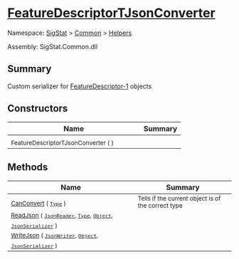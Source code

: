 # [FeatureDescriptorTJsonConverter](./FeatureDescriptorTJsonConverter.md)

Namespace: [SigStat]() > [Common](./../README.md) > [Helpers](./README.md)

Assembly: SigStat.Common.dll

## Summary
Custom serializer for [FeatureDescriptor-1](https://github.com/hargitomi97/sigstat/blob/master/docs/md/SigStat/Common/FeatureDescriptor-1.md) objects

## Constructors

| Name | Summary | 
| --- | --- | 
| <sub>FeatureDescriptorTJsonConverter (  )</sub><em>&nbsp;&nbsp;&nbsp;&nbsp;&nbsp;&nbsp;&nbsp;&nbsp;&nbsp;&nbsp;&nbsp;&nbsp;</em>| <sub></sub>| <br>


## Methods

| Name | Summary | 
| --- | --- | 
| <sub>[CanConvert](./Methods/FeatureDescriptorTJsonConverter-100664066.md) ( [`Type`](https://docs.microsoft.com/en-us/dotnet/api/System.Type) )</sub><em>&nbsp;&nbsp;&nbsp;&nbsp;&nbsp;&nbsp;&nbsp;&nbsp;&nbsp;&nbsp;&nbsp;&nbsp;</em>| <sub>Tells if the current object is of the correct type</sub>| <br>
| <sub>[ReadJson](./Methods/FeatureDescriptorTJsonConverter-100664067.md) ( [`JsonReader`](./FeatureDescriptorTJsonConverter.md), [`Type`](https://docs.microsoft.com/en-us/dotnet/api/System.Type), [`Object`](https://docs.microsoft.com/en-us/dotnet/api/System.Object), [`JsonSerializer`](./FeatureDescriptorTJsonConverter.md) )</sub><em>&nbsp;&nbsp;&nbsp;&nbsp;&nbsp;&nbsp;&nbsp;&nbsp;&nbsp;&nbsp;&nbsp;&nbsp;</em>| <sub></sub>| <br>
| <sub>[WriteJson](./Methods/FeatureDescriptorTJsonConverter-100664068.md) ( [`JsonWriter`](./FeatureDescriptorTJsonConverter.md), [`Object`](https://docs.microsoft.com/en-us/dotnet/api/System.Object), [`JsonSerializer`](./FeatureDescriptorTJsonConverter.md) )</sub><em>&nbsp;&nbsp;&nbsp;&nbsp;&nbsp;&nbsp;&nbsp;&nbsp;&nbsp;&nbsp;&nbsp;&nbsp;</em>| <sub></sub>| <br>


